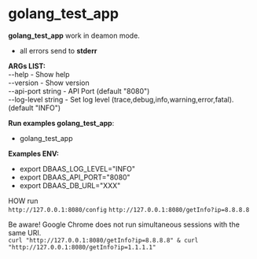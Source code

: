 # golang_test_app

**golang_test_app** work in deamon mode.

* all errors send to **stderr**


**ARGs LIST:**\
--help - Show help\
--version - Show version\
--api-port string - API Port (default "8080")\
--log-level string - Set log level (trace,debug,info,warning,error,fatal). (default "INFO")

**Run examples golang_test_app**:
* golang_test_app

**Examples ENV:**
* export DBAAS_LOG_LEVEL="INFO"
* export DBAAS_API_PORT="8080"
* export DBAAS_DB_URL="XXX"

HOW run  
`http://127.0.0.1:8080/config`
`http://127.0.0.1:8080/getInfo?ip=8.8.8.8`

Be aware! Google Chrome does not run simultaneous sessions with the same URI.   
 `curl "http://127.0.0.1:8080/getInfo?ip=8.8.8.8" & curl "http://127.0.0.1:8080/getInfo?ip=1.1.1.1"`
